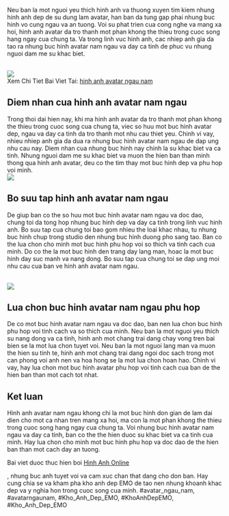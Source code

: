 <div class="avatar">

</div><div class="description">
<p>Neu ban la mot nguoi yeu thich hinh anh va thuong xuyen tim kiem nhung hinh anh dep de su dung lam avatar, han ban da tung gap phai nhung buc hinh vo cung ngau va an tuong. Voi su phat trien cua cong nghe va mang xa hoi, hinh anh avatar da tro thanh mot phan khong the thieu trong cuoc song hang ngay cua chung ta. Va trong linh vuc hinh anh, cac nhiep anh gia da tao ra nhung buc hinh avatar nam ngau va day ca tinh de phuc vu nhung nguoi dam me su khac biet.</p><br><img src="https://khoanhdepemo.com/wp-content/uploads/2024/12/image-845-1024x683.png"></br>
Xem Chi Tiet Bai Viet Tai: <a href="https://khoanhdepemo.com/anh-avatar-dep-cho-con-trai/">hinh anh avatar ngau nam</a>
<h2>Diem nhan cua hinh anh avatar nam ngau</h2>
<p>Trong thoi dai hien nay, khi ma hinh anh avatar da tro thanh mot phan khong the thieu trong cuoc song cua chung ta, viec so huu mot buc hinh avatar dep, ngau va day ca tinh da tro thanh mot nhu cau thiet yeu. Chinh vi vay, nhieu nhiep anh gia da dua ra nhung buc hinh avatar nam ngau de dap ung nhu cau nay. Diem nhan cua nhung buc hinh nay chinh la su khac biet va ca tinh. Nhung nguoi dam me su khac biet va muon the hien ban than minh thong qua hinh anh avatar, deu co the tim thay mot buc hinh dep va phu hop voi minh.<br><img src="https://khoanhdepemo.com/wp-content/uploads/2024/12/image-773-1024x1024.png"></br>
<h2>Bo suu tap hinh anh avatar nam ngau</h2>
<p>De giup ban co the so huu mot buc hinh avatar nam ngau va doc dao, chung toi da tong hop nhung buc hinh dep va day ca tinh trong linh vuc hinh anh. Bo suu tap cua chung toi bao gom nhieu the loai khac nhau, tu nhung buc hinh chup trong studio den nhung buc hinh duong pho sang tao. Ban co the lua chon cho minh mot buc hinh phu hop voi so thich va tinh cach cua minh. Do co the la mot buc hinh den trang day lang man, hoac la mot buc hinh day suc manh va nang dong. Bo suu tap cua chung toi se dap ung moi nhu cau cua ban ve hinh anh avatar nam ngau.</p><br><img src="https://khoanhdepemo.com/wp-content/uploads/2024/12/image-813-1024x1024.png"></br>
<h2>Lua chon buc hinh avatar nam ngau phu hop</h2>
<p>De co mot buc hinh avatar nam ngau va doc dao, ban nen lua chon buc hinh phu hop voi tinh cach va so thich cua minh. Neu ban la mot nguoi yeu thich su nang dong va ca tinh, hinh anh mot chang trai dang chay vong tren bai bien se la mot lua chon tuyet voi. Neu ban la mot nguoi lang man va muon the hien su tinh te, hinh anh mot chang trai dang ngoi doc sach trong mot can phong voi anh nen va hoa hong se la mot lua chon hoan hao. Chinh vi vay, hay lua chon mot buc hinh avatar phu hop voi tinh cach cua ban de the hien ban than mot cach tot nhat.
<h2>Ket luan</h2>
<p>Hinh anh avatar nam ngau khong chi la mot buc hinh don gian de lam dai dien cho mot ca nhan tren mang xa hoi, ma con la mot phan khong the thieu trong cuoc song hang ngay cua chung ta. Voi nhung buc hinh avatar nam ngau va day ca tinh, ban co the the hien duoc su khac biet va ca tinh cua minh. Hay lua chon cho minh mot buc hinh phu hop va doc dao de the hien ban than mot cach day an tuong.</p>
</div><div class="footer">
			Bai viet duoc thuc hien boi <a href="#">Hinh Anh Online</a>
</div><p>, nhung buc anh tuyet voi va cam xuc chan that dang cho don ban. Hay cung chia se va kham pha kho anh dep EMO de tao nen nhung khoanh khac dep va y nghia hon trong cuoc song cua minh.
#avatar_ngau_nam, #avatarngaunam, #Kho_Anh_Dep_EMO, #KhoAnhDepEMO, #Kho_Anh_Dep_EMO
